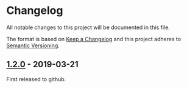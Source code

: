 Changelog
=========

All notable changes to this project will be documented in this file.

The format is based on [Keep a Changelog](http://keepachangelog.com/)
and this project adheres to [Semantic Versioning](http://semver.org/).

[1.2.0] - 2019-03-21
--------------------

First released to github.

[unreleased]: https://www.github.com/FalacerSelene/git-branch-data
[1.2.0]: https://www.github.com/FalacerSelene/git-branch-data/tree/1.2.0

